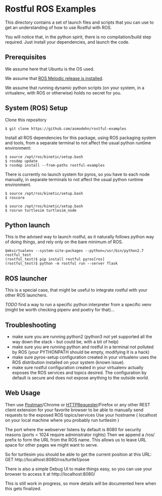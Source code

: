 Rostful ROS Examples
====================

This directory contains a set of launch files and scripts that you can use to get an understanding of how to use Rostful with ROS.

You will notice that, in the python spirit, there is no compilation/build step required.
Just install your dependencies, and launch the code.

Prerequisites
-------------

We assume here that Ubuntu is the OS used.

We assume that [ROS Melodic release is installed](http://wiki.ros.org/melodic/Installation/Ubuntu).

We assume that running dynamic python scripts (on your system, in a virtualenv, with ROS or otherwise) holds no secret for you.


System (ROS) Setup
------------------

Clone this repository
```
$ git clone https://github.com/asmodehn/rostful-examples
```

Install all ROS dependencies for this package, using ROS packaging system and tools, from a separate terminal to not affect the usual python runtime environment:
```
$ source /opt/ros/kinetic/setup.bash
$ rosdep update
$ rosdep install --from-paths rostful-examples
```

There is currently no launch system for pyros, so you have to each node manually, in separate terminals to not affect the usual python runtime environment.

```
$ source /opt/ros/kinetic/setup.bash
$ roscore
```
```
$ source /opt/ros/kinetic/setup.bash
$ rosrun turtlesim turtlesim_node
```

Python launch
-------------

This is the advised way to launch rostful, as it naturally follows python way of doing things, and rely only on the bare minimum of ROS.

```
$mkvirtualenv --system-site-packages --python=/usr/bin/python2.7 rostful_test
(rostful_test)$ pip install rostful pyros[ros]
(rostful_test)$ python -m rostful run --server flask
```

ROS launcher
------------

This is a special case, that might be useful to integrate rostful with your other ROS launchers.

*TODO* find a way to run a specific python interpreter from a specific venv (might be worth checking pipenv and poetry for that)...


Troubleshooting
---------------

- make sure you are running python2 (python3 not yet supported all the way down the stack - but could be, with a bit of help)
- make sure you are running python and rostful in a terminal not polluted by ROS (your PYTHONPATH should be empty, modifying it is a hack)
- make sure pyros-setup configuration created in your virtualenv uses the ROS distribution installed on your system (known issue).
- make sure rostful configuration created in your virtualenv actually exposes the ROS services and topics desired. The configuration by default is secure and does not expose anything to the outside world.


Web Usage
---------

Then use [Postman](https://chrome.google.com/webstore/detail/postman-rest-client/fdmmgilgnpjigdojojpjoooidkmcomcm?hl=en)/Chrome or [HTTPRequester](https://addons.mozilla.org/en-us/firefox/addon/httprequester/)/Firefox or any other REST client extension for your favorite browser to be able to manually send requests to the exposed ROS topics/services
Use your hostname ( localhost on your local machine where you probably run turtlesim )

The port where the webserver listens by default is 8080 for security reasons (ports < 1024 require administrator rights)
Then we append a /ros/ prefix to form the URL from the ROS name. This allows us to leave URL space for other pages we might want to serve.

So for turtlesim you should be able to get the current position at this URL:
GET http://localhost:8080/ros/turtle1/pose

There is also a simple Debug UI to make things easy, so you can use your browser to access it at http://localhost:8080/

This is still work in progress, so more details will be documented here when this gets finalized.

